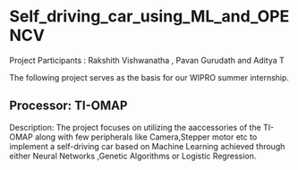 # Self_driving_car_using_ML_and_OPENCV
Project Participants : Rakshith Vishwanatha , Pavan Gurudath and Aditya T

The following project serves as the basis for our WIPRO summer internship.

Processor: TI-OMAP 
-----------------------------------
Description: The project focuses on utilizing the aaccessories of the TI-OMAP along with few peripherals like 
             Camera,Stepper motor etc to implement a self-driving car based on Machine Learning achieved through 
             either Neural Networks ,Genetic Algorithms or Logistic Regression.
